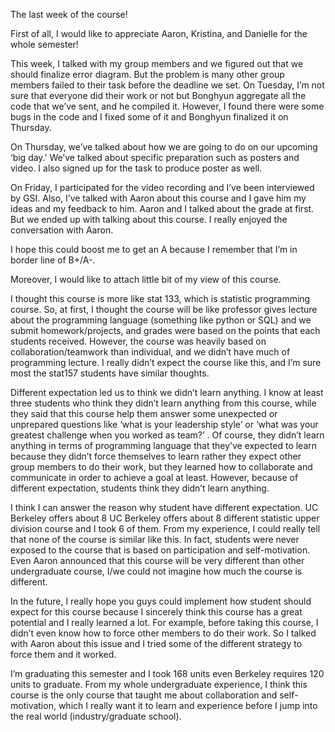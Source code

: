 The last week of the course!


First of all, I would like to appreciate Aaron, Kristina, and Danielle for the whole semester!


This week, I talked with my group members and we figured out that we should finalize error diagram. But the problem is many other group members failed to their task before the deadline we set. On Tuesday, I’m not sure that everyone did their work or not but Bonghyun aggregate all the code that we’ve sent, and he compiled it. However, I found there were some bugs in the code and I fixed some of it and Bonghyun finalized it on Thursday. 

On Thursday, we’ve talked about how we are going to do on our upcoming ‘big day.’ We’ve talked about specific preparation such as posters and video. I also signed up for the task to produce poster as well. 

On Friday, I participated for the video recording and I’ve been interviewed by GSI. Also, I’ve talked with Aaron about this course and I gave him my ideas and my feedback to him. Aaron and I talked about the grade at first. But we ended up with talking about this course. I really enjoyed the conversation with Aaron.

I hope this could boost me to get an A because I remember that I’m in border line of B+/A-. 


Moreover, I would like to attach little bit of my view of this course.


I thought this course is more like stat 133, which is statistic programming course. So, at first, I thought the course will be like professor gives lecture about the programming language (something like python or SQL) and we submit homework/projects, and grades were based on the points that each students received. However, the course was heavily based on collaboration/teamwork than individual, and we didn’t have much of programming lecture. I really didn’t expect the course like this, and I’m sure most the stat157 students have similar thoughts. 


Different expectation led us to think we didn’t learn anything. I know at least three students who think they didn’t learn anything from this course, while they said that this course help them answer some unexpected or unprepared questions like ‘what is your leadership style’ or ‘what was your greatest challenge when you worked as team?’ . Of course, they didn’t learn anything in terms of programming language that they’ve expected to learn because they didn’t force themselves to learn rather they expect other group members to do their work, but they learned how to collaborate and communicate in order to achieve a goal at least. However, because of different expectation, students think they didn’t learn anything. 


I think I can answer the reason why student have different expectation. UC Berkeley offers about 8 UC Berkeley offers about 8 different statistic upper division course and I took 6 of them. From my experience, I could really tell that none of the course is similar like this. In fact, students were never exposed to the course that is based on participation and self-motivation. Even Aaron announced that this course will be very different than other undergraduate course, I/we could not imagine how much the course is different. 


In the future, I really hope you guys could implement how student should expect for this course because I sincerely think this course has a great potential and I really learned a lot. For example, before taking this course, I didn’t even know how to force other members to do their work. So I talked with Aaron about this issue and I tried some of the different strategy to force them and it worked. 


I’m graduating this semester and I took 168 units even Berkeley requires 120 units to graduate. From my whole undergraduate experience, I think this course is the only course that taught me about collaboration and self-motivation, which I really want it to learn and experience before I jump into the real world (industry/graduate school). 
